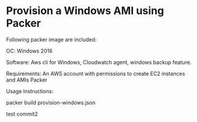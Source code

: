 # Provision a Windows AMI using Packer

Following packer image are included:

OC: Windows 2016

Software:
Aws cli for Windows,
Cloudwatch agent,
windows backup feature.

Requirements:
An AWS account with permissions to create EC2 instances and AMIs
Packer

Usage Instructions:

packer build provision-windows.json


test commit2
